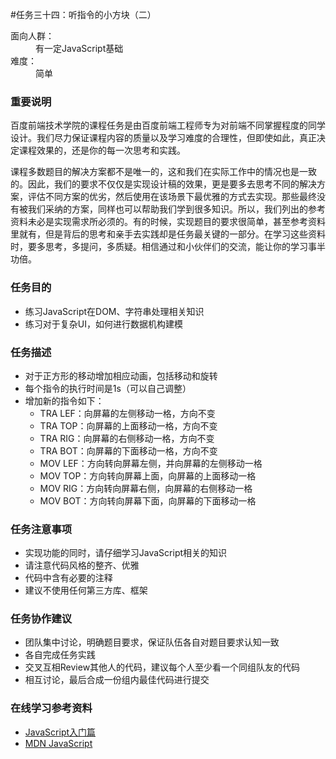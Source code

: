 #任务三十四：听指令的小方块（二）
<dl>
<dt>面向人群：</dt>
<dd>有一定JavaScript基础</dd>
<dt>难度：</dt>
<dd>简单</dd>
</dl>

<h3>重要说明</h3>
<p>百度前端技术学院的课程任务是由百度前端工程师专为对前端不同掌握程度的同学设计。我们尽力保证课程内容的质量以及学习难度的合理性，但即使如此，真正决定课程效果的，还是你的每一次思考和实践。</p>
<p>课程多数题目的解决方案都不是唯一的，这和我们在实际工作中的情况也是一致的。因此，我们的要求不仅仅是实现设计稿的效果，更是要多去思考不同的解决方案，评估不同方案的优劣，然后使用在该场景下最优雅的方式去实现。那些最终没有被我们采纳的方案，同样也可以帮助我们学到很多知识。所以，我们列出的参考资料未必是实现需求所必须的。有的时候，实现题目的要求很简单，甚至参考资料里就有，但是背后的思考和亲手去实践却是任务最关键的一部分。在学习这些资料时，要多思考，多提问，多质疑。相信通过和小伙伴们的交流，能让你的学习事半功倍。</p>

<h3>任务目的</h3>
<ul>
    <li>练习JavaScript在DOM、字符串处理相关知识</li>
    <li>练习对于复杂UI，如何进行数据机构建模</li>
</ul>

<h3>任务描述</h3>
<ul>
    <li>对于正方形的移动增加相应动画，包括移动和旋转</li>
    <li>每个指令的执行时间是1s（可以自己调整）</li>
    <li>增加新的指令如下：
        <ul>
            <li>TRA LEF：向屏幕的左侧移动一格，方向不变</li>
            <li>TRA TOP：向屏幕的上面移动一格，方向不变</li>
            <li>TRA RIG：向屏幕的右侧移动一格，方向不变</li>
            <li>TRA BOT：向屏幕的下面移动一格，方向不变</li>
            <li>MOV LEF：方向转向屏幕左侧，并向屏幕的左侧移动一格</li>
            <li>MOV TOP：方向转向屏幕上面，向屏幕的上面移动一格</li>
            <li>MOV RIG：方向转向屏幕右侧，向屏幕的右侧移动一格</li>
            <li>MOV BOT：方向转向屏幕下面，向屏幕的下面移动一格</li>
        </ul>
    </li>
</ul>

<h3>任务注意事项</h3>
<ul>
    <li>实现功能的同时，请仔细学习JavaScript相关的知识</li>
    <li>请注意代码风格的整齐、优雅</li>
    <li>代码中含有必要的注释</li>
    <li>建议不使用任何第三方库、框架</li>
</ul>

<h3>任务协作建议</h3>
<ul>
    <li>团队集中讨论，明确题目要求，保证队伍各自对题目要求认知一致</li>
    <li>各自完成任务实践</li>
    <li>交叉互相Review其他人的代码，建议每个人至少看一个同组队友的代码</li>
    <li>相互讨论，最后合成一份组内最佳代码进行提交</li>
</ul>

<h3>在线学习参考资料</h3>
<ul>
    <li><a target="_blank" href="http://www.imooc.com/view/36">JavaScript入门篇</a></li>
    <li><a target="_blank" href="https://developer.mozilla.org/zh-CN/docs/Web/JavaScript">MDN JavaScript</a></li>
</ul>